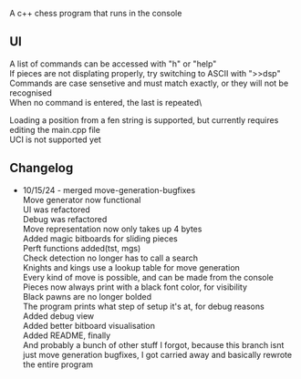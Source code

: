 A c++ chess program that runs in the console

## UI
  A list of commands can be accessed with "h" or "help"\
  If pieces are not displating properly, try switching to ASCII with ">>dsp"\
  Commands are case sensetive and must match exactly, or they will not be recognised\
  When no command is entered, the last is repeated\
  
  Loading a position from a fen string is supported, but currently requires editing the main.cpp file\
  UCI is not supported yet
  
## Changelog
- 10/15/24 - merged move-generation-bugfixes\
    Move generator now functional\
    UI was refactored\
    Debug was refactored\
    Move representation now only takes up 4 bytes\
    Added magic bitboards for sliding pieces\
    Perft functions added(tst, mgs)\
    Check detection no longer has to call a search\
    Knights and kings use a lookup table for move generation\
    Every kind of move is possible, and can be made from the console\
    Pieces now always print with a black font color, for visibility\
    Black pawns are no longer bolded\
    The program prints what step of setup it's at, for debug reasons\
    Added debug view\
    Added better bitboard visualisation\
    Added README, finally\
    And probably a bunch of other stuff I forgot, because this branch isnt just move generation bugfixes, I got carried away and basically rewrote the entire program
